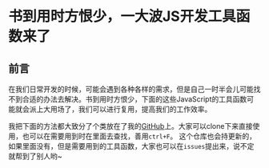 # 书到用时方恨少，一大波JS开发工具函数来了

## 前言

在我们日常开发的时候，可能会遇到各种各样的需求，但是自己一时半会儿可能找不到合适的办法去解决。书到用时方恨少，下面的这些JavaScript的工具函数可能就会派上大用场了，我们可以进行复用，提高我们的工作效率。

我把下面的方法都大致分了个类放在了我的[GitHub](https://github.com/GolderBrother)上。大家可以clone下来直接使用，也可以在需要用到时在里面去查找，善用`ctrl+F`。
这个仓库也会持更新的，如果里面没有，但是需要用到的工具函数，大家也可以在`issues`提出来，说不定就帮到了别人哟~
